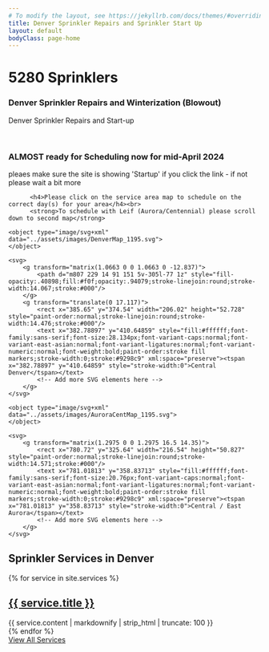 ```yaml
---
# To modify the layout, see https://jekyllrb.com/docs/themes/#overriding-theme-defaults
title: Denver Sprinkler Repairs and Sprinkler Start Up
layout: default
bodyClass: page-home
---
```

<div class="intro pb-4">
  <div class="container">
    <h1>5280 Sprinklers</h1><h3>Denver Sprinkler Repairs and Winterization (Blowout)</h3>
    <p>Denver Sprinkler Repairs and Start-up</p>
    <br>
      <h3>ALMOST ready for Scheduling now for mid-April 2024</h3>
      <p>pleaes make sure the site is showing 'Startup' if you click the link - if not please wait a bit more

          <h4>Please click on the service area map to schedule on the correct day(s) for your area</h4><br>
          <strong>To schedule with Leif (Aurora/Centennial) please scroll down to second map</strong>

<!-- FIRST MAP -->
<div class="svg-container">

    <object type="image/svg+xml" data="../assets/images/DenverMap_1195.svg">
    </object>    

    <svg>
        <g transform="matrix(1.0663 0 0 1.0663 0 -12.837)">
            <path d="m807 229 14 91 151 5v-305l-77 1z" style="fill-opacity:.40898;fill:#f0f;opacity:.94079;stroke-linejoin:round;stroke-width:14.067;stroke:#000"/>
        </g>
        <g transform="translate(0 17.117)">
            <rect x="385.65" y="374.54" width="206.02" height="52.728" style="paint-order:normal;stroke-linejoin:round;stroke-width:14.476;stroke:#000"/>
            <text x="382.78897" y="410.64859" style="fill:#ffffff;font-family:sans-serif;font-size:28.134px;font-variant-caps:normal;font-variant-east-asian:normal;font-variant-ligatures:normal;font-variant-numeric:normal;font-weight:bold;paint-order:stroke fill markers;stroke-width:0;stroke:#9298c9" xml:space="preserve"><tspan x="382.78897" y="410.64859" style="stroke-width:0">Central Denver</tspan></text>
            <!-- Add more SVG elements here -->
        </g>
    </svg>
</div>
<!-- END firsthalf STARTUP -->

<!-- SECOND MAP BELOW -->
<!-- STARTUP Aurora/Cent -->
<div class="svg-container">

    <object type="image/svg+xml" data="../assets/images/AuroraCentMap_1195.svg">
    </object>

    <svg>
        <g transform="matrix(1.2975 0 0 1.2975 16.5 14.35)">
            <rect x="780.72" y="325.64" width="216.54" height="50.827" style="paint-order:normal;stroke-linejoin:round;stroke-width:14.571;stroke:#000"/>
            <text x="781.01813" y="358.83713" style="fill:#ffffff;font-family:sans-serif;font-size:20.76px;font-variant-caps:normal;font-variant-east-asian:normal;font-variant-ligatures:normal;font-variant-numeric:normal;font-weight:bold;paint-order:stroke fill markers;stroke-width:0;stroke:#9298c9" xml:space="preserve"><tspan x="781.01813" y="358.83713" style="stroke-width:0">Central / East Aurora</tspan></text>
            <!-- Add more SVG elements here -->
        </g>
    </svg>
</div>
<!-- END STARTUP Aurora/Cent -->

<div class="container pt-8 pt-md-10">
  <div class="row justify-content-start">
    <div class="col-12">
      <h2 class="title-3 text-dark mb-3">Sprinkler Services in Denver</h2>
    </div>
    {% for service in site.services %}
    <div class="col-12 col-md-4 mb-1">
      <div class="service service-summary">
        <div class="service-content">
          <h2 class="service-title">
            <a href="{{site.baseurl}}{{ service.url }}">{{ service.title }}</a>
          </h2>
          {{ service.content | markdownify | strip_html | truncate: 100 }}
        </div>
      </div>
    </div>
    {% endfor %}
    <div class="col-12 text-center">
      <a class="button button-primary mt-2" href="{{site.baseurl}}/services">View All Services</a>
    </div>
  </div>
</div>

<!--<div class="container pt-5 pb-5 pt-md-7 pb-md-7">
  <div class="row justify-content-center">
    <div class="col-12">
      <h2 class="title-3 text-dark mb-4">Our Features</h2>
    </div>
    {% for feature in site.data.features %}
    <div class="col-12 col-md-6 col-lg-4 mb-2">
      <div class="feature">
        {% if feature.image %}<div class="feature-image"><img alt="{{ feature.title }} logo" src="{{ feature.image }}" /></div> {% endif %}
        <h2 class="feature-title">{{ feature.title }}</h2>
        <div class="feature-content">{{ feature.description }}</div>
      </div>
    </div>
    {% endfor %}
  </div>
</div>
-->
